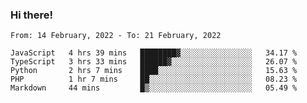 ### Hi there!

<!--START_SECTION:waka-->
```text
From: 14 February, 2022 - To: 21 February, 2022

JavaScript   4 hrs 39 mins   ████████▓░░░░░░░░░░░░░░░░   34.17 % 
TypeScript   3 hrs 33 mins   ██████▓░░░░░░░░░░░░░░░░░░   26.07 % 
Python       2 hrs 7 mins    ████░░░░░░░░░░░░░░░░░░░░░   15.63 % 
PHP          1 hr 7 mins     ██░░░░░░░░░░░░░░░░░░░░░░░   08.23 % 
Markdown     44 mins         █▒░░░░░░░░░░░░░░░░░░░░░░░   05.49 % 
```
<!--END_SECTION:waka-->
